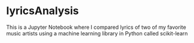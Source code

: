 # lyricsAnalysis
This is a Jupyter Notebook where I compared lyrics of two of my favorite music artists using a machine learning library in Python called scikit-learn
